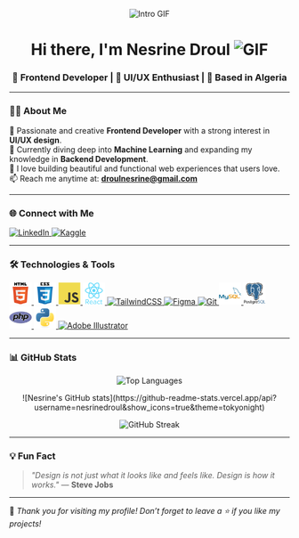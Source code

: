 <p align="center">
  <img src="https://i.pinimg.com/originals/a8/05/4b/a8054bd49daa169530dcb99b0c606a66.gif" width="500" alt="Intro GIF" />
</p>

<h1 align="center">Hi there, I'm Nesrine Droul 
 <img alt="GIF" src="https://images-wixmp-ed30a86b8c4ca887773594c2.wixmp.com/f/6fa1d5a5-b709-4b97-8118-d37fed58aaeb/defr5rj-823ca06e-f723-4382-89de-e1fbc4222238.gif?token=eyJ0eXAiOiJKV1QiLCJhbGciOiJIUzI1NiJ9.eyJzdWIiOiJ1cm46YXBwOjdlMGQxODg5ODIyNjQzNzNhNWYwZDQxNWVhMGQyNmUwIiwiaXNzIjoidXJuOmFwcDo3ZTBkMTg4OTgyMjY0MzczYTVmMGQ0MTVlYTBkMjZlMCIsIm9iaiI6W1t7InBhdGgiOiJcL2ZcLzZmYTFkNWE1LWI3MDktNGI5Ny04MTE4LWQzN2ZlZDU4YWFlYlwvZGVmcjVyai04MjNjYTA2ZS1mNzIzLTQzODItODlkZS1lMWZiYzQyMjIyMzguZ2lmIn1dXSwiYXVkIjpbInVybjpzZXJ2aWNlOmZpbGUuZG93bmxvYWQiXX0.NA-RwOczcGjniaORHmZ-8NU8hMJgX469aEvquW_lH-g" width="60"/>
</h1>

<h3 align="center">🚀 Frontend Developer | 🎨 UI/UX Enthusiast | 📍 Based in Algeria</h3>

---

### 👩‍💻 About Me

🌟 Passionate and creative **Frontend Developer** with a strong interest in **UI/UX design**.  
📌 Currently diving deep into **Machine Learning** and expanding my knowledge in **Backend Development**.  
💬 I love building beautiful and functional web experiences that users love.  
📫 Reach me anytime at: **droulnesrine@gmail.com**

---

### 🌐 Connect with Me

<p align="left">
  <a href="https://www.linkedin.com/in/droulnesrineilhem/" target="_blank">
    <img src="https://raw.githubusercontent.com/rahuldkjain/github-profile-readme-generator/master/src/images/icons/Social/linked-in-alt.svg" height="30" width="40" alt="LinkedIn" />
  </a>
  <a href="https://www.kaggle.com/droulnesrineilhem" target="_blank">
    <img src="https://raw.githubusercontent.com/rahuldkjain/github-profile-readme-generator/master/src/images/icons/Social/kaggle.svg" height="30" width="40" alt="Kaggle" />
  </a>
</p>

---

### 🛠️ Technologies & Tools

<p align="left">
  <a href="https://developer.mozilla.org/en-US/docs/Web/HTML" target="_blank">
    <img src="https://raw.githubusercontent.com/devicons/devicon/master/icons/html5/html5-original-wordmark.svg" alt="HTML" width="40" height="40"/>
  </a>
  <a href="https://developer.mozilla.org/en-US/docs/Web/CSS" target="_blank">
    <img src="https://raw.githubusercontent.com/devicons/devicon/master/icons/css3/css3-original-wordmark.svg" alt="CSS" width="40" height="40"/>
  </a>
  <a href="https://developer.mozilla.org/en-US/docs/Web/JavaScript" target="_blank">
    <img src="https://raw.githubusercontent.com/devicons/devicon/master/icons/javascript/javascript-original.svg" alt="JavaScript" width="40" height="40"/>
  </a>
  <a href="https://reactjs.org/" target="_blank">
    <img src="https://raw.githubusercontent.com/devicons/devicon/master/icons/react/react-original-wordmark.svg" alt="React" width="40" height="40"/>
  </a>
  <a href="https://tailwindcss.com/" target="_blank">
    <img src="https://www.vectorlogo.zone/logos/tailwindcss/tailwindcss-icon.svg" alt="TailwindCSS" width="40" height="40"/>
  </a>
  <a href="https://www.figma.com/" target="_blank">
    <img src="https://www.vectorlogo.zone/logos/figma/figma-icon.svg" alt="Figma" width="40" height="40"/>
  </a>
  <a href="https://git-scm.com/" target="_blank">
    <img src="https://www.vectorlogo.zone/logos/git-scm/git-scm-icon.svg" alt="Git" width="40" height="40"/>
  </a>
  <a href="https://www.mysql.com/" target="_blank">
    <img src="https://raw.githubusercontent.com/devicons/devicon/master/icons/mysql/mysql-original-wordmark.svg" alt="MySQL" width="40" height="40"/>
  </a>
  <a href="https://www.postgresql.org" target="_blank">
    <img src="https://raw.githubusercontent.com/devicons/devicon/master/icons/postgresql/postgresql-original-wordmark.svg" alt="PostgreSQL" width="40" height="40"/>
  </a>
  <a href="https://www.php.net" target="_blank">
    <img src="https://raw.githubusercontent.com/devicons/devicon/master/icons/php/php-original.svg" alt="PHP" width="40" height="40"/>
  </a>
  <a href="https://www.python.org" target="_blank">
    <img src="https://raw.githubusercontent.com/devicons/devicon/master/icons/python/python-original.svg" alt="Python" width="40" height="40"/>
  </a>
  <a href="https://www.adobe.com/products/illustrator.html" target="_blank">
    <img src="https://www.vectorlogo.zone/logos/adobe_illustrator/adobe_illustrator-icon.svg" alt="Adobe Illustrator" width="40" height="40"/>
  </a>
</p>

---

### 📊 GitHub Stats

<p align="center">
  <img src="https://github-readme-stats.vercel.app/api/top-langs?username=nesrinedroul&show_icons=true&locale=en&layout=compact&theme=dracula" alt="Top Languages" />
</p>
<p align="center">
![Nesrine's GitHub stats](https://github-readme-stats.vercel.app/api?username=nesrinedroul&show_icons=true&theme=tokyonight)
</p>  
<p align="center">
  <img src="https://github-readme-streak-stats.herokuapp.com/?user=nesrinedroul&theme=dracula" alt="GitHub Streak" />
</p>

---

### 💡 Fun Fact

> _"Design is not just what it looks like and feels like. Design is how it works."_ — **Steve Jobs**

---

🌸 _Thank you for visiting my profile! Don’t forget to leave a ⭐ if you like my projects!_

